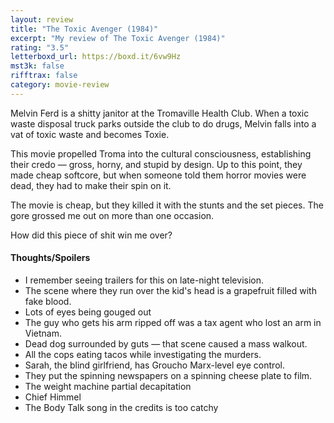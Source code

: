 ```yaml
---
layout: review
title: "The Toxic Avenger (1984)"
excerpt: "My review of The Toxic Avenger (1984)"
rating: "3.5"
letterboxd_url: https://boxd.it/6vw9Hz
mst3k: false
rifftrax: false
category: movie-review
---
```


Melvin Ferd is a shitty janitor at the Tromaville Health Club. When a toxic waste disposal truck parks outside the club to do drugs, Melvin falls into a vat of toxic waste and becomes Toxie.

This movie propelled Troma into the cultural consciousness, establishing their credo — gross, horny, and stupid by design. Up to this point, they made cheap softcore, but when someone told them horror movies were dead, they had to make their spin on it.

The movie is cheap, but they killed it with the stunts and the set pieces. The gore grossed me out on more than one occasion.

How did this piece of shit win me over?

#### Thoughts/Spoilers

- I remember seeing trailers for this on late-night television.
- The scene where they run over the kid's head is a grapefruit filled with fake blood.
- Lots of eyes being gouged out
- The guy who gets his arm ripped off was a tax agent who lost an arm in Vietnam.
- Dead dog surrounded by guts — that scene caused a mass walkout.
- All the cops eating tacos while investigating the murders.
- Sarah, the blind girlfriend, has Groucho Marx-level eye control.
- They put the spinning newspapers on a spinning cheese plate to film.
- The weight machine partial decapitation
- Chief Himmel
- The Body Talk song in the credits is too catchy
